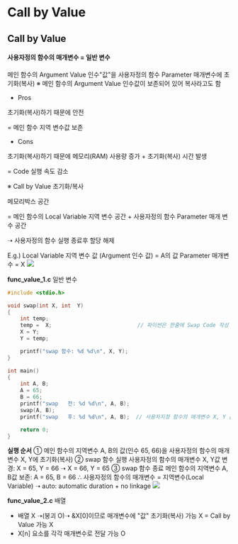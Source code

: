 # Call by Value

## **Call by Value**

#### 사용자정의 함수의 매개변수 = 일반 변수
메인 함수의 Argument Value 인수"값"을 사용자정의 함수 Parameter 매개변수에 초기화(복사)
※ 메인 함수의 Argument Value 인수값이 보존되어 있어 복사라고도 함
*   Pros

초기화(복사)하기 때문에 안전

\= 메인 함수 지역 변수값 보존

*   Cons

초기화(복사)하기 때문에 메모리(RAM) 사용량 증가 + 초기화(복사) 시간 발생

\= Code 실행 속도 감소

※ Call by Value 초기화/복사

메모리박스 공간

\= 메인 함수의 Local Variable 지역 변수 공간 + 사용자정의 함수 Parameter 매개 변수 공간

➝ 사용자정의 함수 실행 종료후 할당 해제

E.g.)
Local Variable 지역 변수 값 (Argument 인수 값) = A의 값
Parameter 매개변수 = X
![](https://t9003081320.p.clickup-attachments.com/t9003081320/3b2c2eef-77bc-42e1-8816-caa0e222edfd/CBV.png)

**func\_value\_1.c**
일반 변수

```cpp
#include <stdio.h>

void swap(int X, int  Y)                  
{
    int temp;
    temp =  X;                           // 파이썬은 한줄에 Swap Code 작성 가능   X = Y; 
    X = Y;
    Y = temp;

    printf("swap 함수: %d %d\n", X, Y);
}

int main()
{
    int A, B;
    A = 65;
    B = 66;
    printf("swap   전: %d %d\n", A, B);
    swap(A, B);
    printf("swap   후: %d %d\n", A, B);  // 사용자지정 함수의 매개변수 X, Y 값만 변경 →  메인 함수의 지역변수 A, B 값 보존/유지

    return 0;
}


```

**실행 순서**
① 메인 함수의 지역변수 A, B의 값(인수 65, 66)을 사용자정의 함수의 매개변수 X, Y에 초기화(복사)
② swap 함수 실행
사용자정의 함수의 매개변수 X, Y값 변경: X = 65, Y = 66 ➝ X = 66, Y = 65
③ swap 함수 종료
메인 함수의 지역변수 A, B값 보존: A = 65, B = 66
∴ 사용자정의 함수의 매개변수 = 지역변수(Local Variable)
➝ auto: automatic duration + no linkage
![](https://t9003081320.p.clickup-attachments.com/t9003081320/60d26a13-36e1-4842-a5a1-e63aef5ad87e/image.png)

**func\_value\_2.c**
배열
*   배열 X ➝(붕괴 O)➝ &X\[0\]이므로 매개변수에 "값" 초기화(복사) 가능 X = Call by Value 가능 X
*   X\[n\] 요소를 각각 매개변수로 전달 가능 O